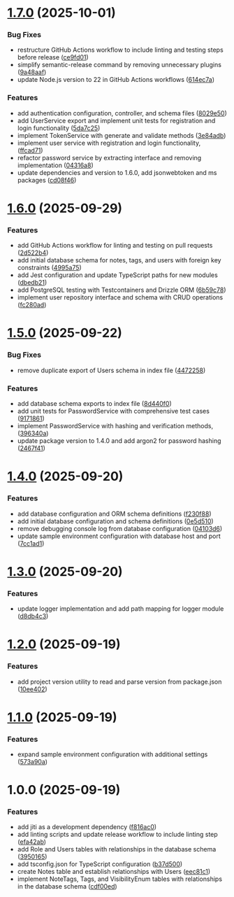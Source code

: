 # [1.7.0](https://github.com/pradanaadn/mnemonic/compare/v1.6.0...v1.7.0) (2025-10-01)


### Bug Fixes

* restructure GitHub Actions workflow to include linting and testing steps before release ([ce9fd01](https://github.com/pradanaadn/mnemonic/commit/ce9fd0121f840163875c915029c74c06a09dba4e))
* simplify semantic-release command by removing unnecessary plugins ([9a48aaf](https://github.com/pradanaadn/mnemonic/commit/9a48aafde33e0db542a00f64cb2726d5e165f55c))
* update Node.js version to 22 in GitHub Actions workflows ([614ec7a](https://github.com/pradanaadn/mnemonic/commit/614ec7a5e73485cf9b41515cfcad20f352d13ba5))


### Features

* add authentication configuration, controller, and schema files ([8029e50](https://github.com/pradanaadn/mnemonic/commit/8029e50957d9b422c972812e0b8f2bfddf23a8bc))
* add UserService export and implement unit tests for registration and login functionality ([5da7c25](https://github.com/pradanaadn/mnemonic/commit/5da7c25602b82f1055fed3bd30cd0b99a0b6b900))
* implement TokenService with generate and validate methods ([3e84adb](https://github.com/pradanaadn/mnemonic/commit/3e84adb86a35325e4af75a2872e72c956d75b05b))
* implement user service with registration and login functionality, ([ffcad71](https://github.com/pradanaadn/mnemonic/commit/ffcad71326e24daff2622f4d543345e2ef61f251))
* refactor password service by extracting interface and removing implementation ([04316a8](https://github.com/pradanaadn/mnemonic/commit/04316a8d4671f020af58a665ecb867bbe03ecc43))
* update dependencies and version to 1.6.0, add jsonwebtoken and ms packages ([cd08f46](https://github.com/pradanaadn/mnemonic/commit/cd08f4645225bd5af5b16223fc323f277ef6688b))

# [1.6.0](https://github.com/pradanaadn/mnemonic/compare/v1.5.0...v1.6.0) (2025-09-29)


### Features

* add GitHub Actions workflow for linting and testing on pull requests ([2d522b4](https://github.com/pradanaadn/mnemonic/commit/2d522b4881d1bce859a8fd5d2d72f5161e1c5f04))
* add initial database schema for notes, tags, and users with foreign key constraints ([4995a75](https://github.com/pradanaadn/mnemonic/commit/4995a7552447e6fd70533e97b846c9f242a4c317))
* add Jest configuration and update TypeScript paths for new modules ([dbedb21](https://github.com/pradanaadn/mnemonic/commit/dbedb21cff425a5fb354e9f2a9f4e0aaaad2452c))
* add PostgreSQL testing with Testcontainers and Drizzle ORM ([6b59c78](https://github.com/pradanaadn/mnemonic/commit/6b59c787387dc04e2c507f7ce13f179d9cd5c680))
* implement user repository interface and schema with CRUD operations ([fc280ad](https://github.com/pradanaadn/mnemonic/commit/fc280adeb875a3fd94e4db701218fad6b66cc9d7))

# [1.5.0](https://github.com/pradanaadn/mnemonic/compare/v1.4.0...v1.5.0) (2025-09-22)


### Bug Fixes

* remove duplicate export of Users schema in index file ([4472258](https://github.com/pradanaadn/mnemonic/commit/447225859ba4fb09c7f4abb0527c37ac7a87b75d))


### Features

* add database schema exports to index file ([8d440f0](https://github.com/pradanaadn/mnemonic/commit/8d440f016ddaf0df439b6bdf343e4244fdf70729))
* add unit tests for PasswordService with comprehensive test cases ([9171861](https://github.com/pradanaadn/mnemonic/commit/9171861fb82c7692b832e28dbb9c026207815b30))
* implement PasswordService with hashing and verification methods, ([396340a](https://github.com/pradanaadn/mnemonic/commit/396340aa4dab774b9823118fdf0cb4c2632d20c4))
* update package version to 1.4.0 and add argon2 for password hashing ([2467f41](https://github.com/pradanaadn/mnemonic/commit/2467f41b9cd676dd9a0697b9184e0cbd09cdacd9))

# [1.4.0](https://github.com/pradanaadn/mnemonic/compare/v1.3.0...v1.4.0) (2025-09-20)


### Features

* add database configuration and ORM schema definitions ([f230f88](https://github.com/pradanaadn/mnemonic/commit/f230f88a2e81a4010fac51ac21129cf288f227e7))
* add initial database configuration and schema definitions ([0e5d510](https://github.com/pradanaadn/mnemonic/commit/0e5d510812a37666b475fc5b96993ee21b4b47fa))
* remove debugging console log from database configuration ([04103d6](https://github.com/pradanaadn/mnemonic/commit/04103d62655612b5e3160aff56966b418a2c6883))
* update sample environment configuration with database host and port ([7cc1ad1](https://github.com/pradanaadn/mnemonic/commit/7cc1ad192c6932622bf8d7ae5c5b85b313ee5e0f))

# [1.3.0](https://github.com/pradanaadn/mnemonic/compare/v1.2.0...v1.3.0) (2025-09-20)


### Features

* update logger implementation and add path mapping for logger module ([d8db4c3](https://github.com/pradanaadn/mnemonic/commit/d8db4c332478a45bc1edb2ebf77a16456bcc4375))

# [1.2.0](https://github.com/pradanaadn/mnemonic/compare/v1.1.0...v1.2.0) (2025-09-19)


### Features

* add project version utility to read and parse version from package.json ([10ee402](https://github.com/pradanaadn/mnemonic/commit/10ee40206ed30b0fb4e32a68f2e9db848c9bf4d4))

# [1.1.0](https://github.com/pradanaadn/mnemonic/compare/v1.0.0...v1.1.0) (2025-09-19)


### Features

* expand sample environment configuration with additional settings ([573a90a](https://github.com/pradanaadn/mnemonic/commit/573a90a00b34768a6d122bef2544d873f0dd99c3))

# 1.0.0 (2025-09-19)

### Features

- add jiti as a development dependency ([f816ac0](https://github.com/pradanaadn/mnemonic/commit/f816ac034fb341a4fd30febe5b165fb56a598a3a))
- add linting scripts and update release workflow to include linting step ([efa42ab](https://github.com/pradanaadn/mnemonic/commit/efa42abc846574cafdc23e6549f6e9b9d1bbfdab))
- add Role and Users tables with relationships in the database schema ([3950165](https://github.com/pradanaadn/mnemonic/commit/395016587759049a1d210a3948bcaffd0a6fcdbe))
- add tsconfig.json for TypeScript configuration ([b37d500](https://github.com/pradanaadn/mnemonic/commit/b37d500732c809a31d0cb7f1bb4aa133e87991a7))
- create Notes table and establish relationships with Users ([eec81c1](https://github.com/pradanaadn/mnemonic/commit/eec81c1c0b2ad018393b976d9be468b19a2bc758))
- implement NoteTags, Tags, and VisibilityEnum tables with relationships in the database schema ([cdf00ed](https://github.com/pradanaadn/mnemonic/commit/cdf00ede3bddfdd2ffb87f51d6790c284843179a))
